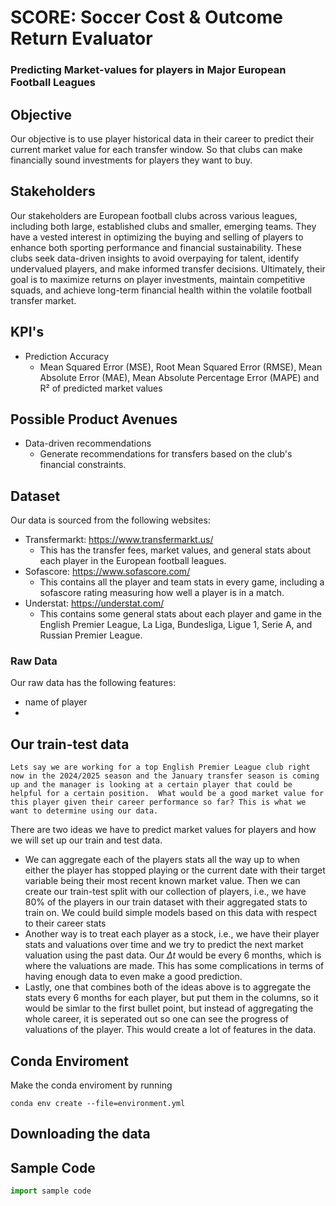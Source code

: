 # SCORE: Soccer Cost & Outcome Return Evaluator
### Predicting Market-values for players in Major European Football Leagues

## Objective 
Our objective is to use player historical data in their career to predict their current market value for each transfer window. So that clubs can make financially sound investments for players they want to buy.

## Stakeholders

Our stakeholders are European football clubs across various leagues, including both large, established clubs and smaller, emerging teams. They have a vested interest in optimizing the buying and selling of players to enhance both sporting performance and financial sustainability. These clubs seek data-driven insights to avoid overpaying for talent, identify undervalued players, and make informed transfer decisions. Ultimately, their goal is to maximize returns on player investments, maintain competitive squads, and achieve long-term financial health within the volatile football transfer market.

## KPI's
- Prediction Accuracy
    - Mean Squared Error (MSE), Root Mean Squared Error (RMSE), Mean Absolute Error (MAE), Mean Absolute Percentage Error (MAPE) and R² of predicted market values

## Possible Product Avenues

- Data-driven recommendations
    - Generate recommendations for transfers based on the club's financial constraints.

## Dataset
Our data is sourced from the following websites:

- Transfermarkt: https://www.transfermarkt.us/
    - This has the transfer fees, market values, and general stats about each player in the European football leagues.
- Sofascore: https://www.sofascore.com/
    - This contains all the player and team stats in every game, including a sofascore rating measuring how well a player is in a match.
- Understat: https://understat.com/
    - This contains some general stats about each player and game in the English Premier League, La Liga, Bundesliga, Ligue 1, Serie A, and Russian Premier League.


### Raw Data
Our raw data has the following features:
- name of player
- 


## Our train-test data
    Lets say we are working for a top English Premier League club right now in the 2024/2025 season and the January transfer season is coming up and the manager is looking at a certain player that could be helpful for a certain position.  What would be a good market value for this player given their career performance so far? This is what we want to determine using our data.

There are two ideas we have to predict market values for players and how we will set up our train and test data.
- We can aggregate each of the players stats all the way up to when either the player has stopped playing or the current date with their target variable being their most recent known market value.  Then we can create our train-test split with our collection of players, i.e., we have 80% of the players in our train dataset with their aggregated stats to train on.  We could build simple models based on this data with respect to their career stats
- Another way is to treat each player as a stock, i.e., we have their player stats and valuations over time and we try to predict the next market valuation using the past data.  Our $\Delta t$ would be every 6 months, which is where the valuations are made. This has some complications in terms of having enough data to even make a good prediction.  
- Lastly, one that combines both of the ideas above is to aggregate the stats every 6 months for each player, but put them in the columns, so it would be simlar to the first bullet point, but instead of aggregating the whole career, it is seperated out so one can see the progress of valuations of the player. This would create a lot of features in the data.









## Conda Enviroment
Make the conda enviroment by running
```console
conda env create --file=environment.yml
```
## Downloading the data


## Sample Code

```python
import sample code
```




